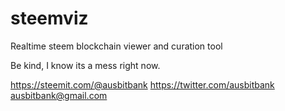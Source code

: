 # steemviz

Realtime steem blockchain viewer and curation tool

Be kind, I know its a mess right now. 

https://steemit.com/@ausbitbank
https://twitter.com/ausbitbank
ausbitbank@gmail.com
